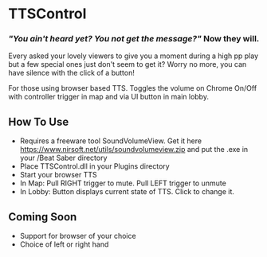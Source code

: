 # TTSControl

### _"You ain't heard yet? You not get the message?"_ Now they will.

Every asked your lovely viewers to give you a moment during a high pp play but a few special ones just don't seem to get it? Worry no more, you can have silence with the click of a button!

For those using browser based TTS. Toggles the volume on Chrome On/Off with controller trigger in map and via UI button in main lobby.

## How To Use
- Requires a freeware tool SoundVolumeView. Get it here https://www.nirsoft.net/utils/soundvolumeview.zip and put the .exe in your /Beat Saber directory
- Place TTSControl.dll in your Plugins directory
- Start your browser TTS
- In Map: Pull RIGHT trigger to mute. Pull LEFT trigger to unmute
- In Lobby: Button displays current state of TTS. Click to change it.

## Coming Soon
- Support for browser of your choice
- Choice of left or right hand
